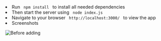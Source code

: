 
<li> Run <code> npm install </code> to install all needed dependencies </li>

<li> Then start the server using <code> node index.js </code> </li>

<li> Navigate to your browser <code> http://localhost:3000/ </code> to view the app </li>
</ol>

<li> Screenshots</li>

![Before adding](https://user-images.githubusercontent.com/56380826/116873631-a4057f80-ac35-11eb-809a-b8518e08d8f8.JPG)

